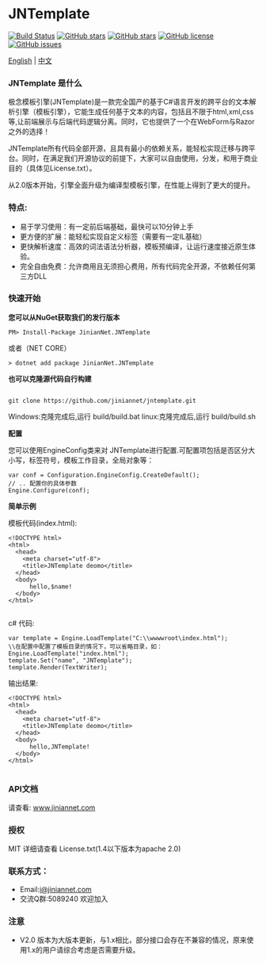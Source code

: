 ﻿
# JNTemplate
[![Build Status](https://travis-ci.org/jiniannet/jntemplate.svg?branch=master)](https://travis-ci.org/jiniannet/jntemplate)
[![GitHub stars](https://img.shields.io/nuget/v/JinianNet.JNTemplate.svg)](https://www.nuget.org/packages/JinianNet.JNTemplate/)
[![GitHub stars](https://img.shields.io/github/stars/jiniannet/jntemplate.svg)](https://github.com/jiniannet/jntemplate/stargazers)
[![GitHub license](https://img.shields.io/badge/license-Apache%202-blue.svg)](https://raw.githubusercontent.com/jiniannet/jntemplate/master/License.txt)
[![GitHub issues](https://img.shields.io/github/issues/jiniannet/jntemplate.svg)](https://github.com/jiniannet/jntemplate/issues)

[English](https://github.com/jiniannet/jntemplate/blob/master/README.md) | [中文](https://github.com/jiniannet/jntemplate/blob/master/README-zh-CN.md)

### JNTemplate 是什么

极念模板引擎(JNTemplate)是一款完全国产的基于C#语言开发的跨平台的文本解析引擎（模板引擎），它能生成任何基于文本的内容，包括且不限于html,xml,css等,让前端展示与后端代码逻辑分离。同时，它也提供了一个在WebForm与Razor之外的选择！

JNTemplate所有代码全部开源，且具有最小的依赖关系，能轻松实现迁移与跨平台。同时，在满足我们开源协议的前提下，大家可以自由使用，分发，和用于商业目的（具体见License.txt）。

从2.0版本开始，引擎全面升级为编译型模板引擎，在性能上得到了更大的提升。

### 特点:
- 易于学习使用：有一定前后端基础，最快可以10分钟上手
- 更方便的扩展：能轻松实现自定义标签（需要有一定IL基础）
- 更快解析速度：高效的词法语法分析器，模板预编译，让运行速度接近原生体验。
- 完全自由免费：允许商用且无须担心费用，所有代码完全开源，不依赖任何第三方DLL

### 快速开始

**您可以从NuGet获取我们的发行版本**
```
PM> Install-Package JinianNet.JNTemplate

```
或者（NET CORE）
```
> dotnet add package JinianNet.JNTemplate
```


**也可以克隆源代码自行构建**
```

git clone https://github.com/jiniannet/jntemplate.git
```

Windows:克隆完成后,运行 build/build.bat
linux:克隆完成后,运行 build/build.sh

  
  
**配置**

您可以使用EngineConfig类来对 JNTemplate进行配置.可配置项包括是否区分大小写，标签符号，模板工作目录，全局对象等：
```
var conf = Configuration.EngineConfig.CreateDefault();
// .. 配置你的具体参数
Engine.Configure(conf);
```

**简单示例**

模板代码(index.html):
```
<!DOCTYPE html>
<html>
  <head>
    <meta charset="utf-8">
    <title>JNTemplate deomo</title>
  </head>
  <body>
      hello,$name!
  </body>
</html>


```

c# 代码:

```
var template = Engine.LoadTemplate("C:\\wwwwroot\index.html");
\\在配置中配置了模板目录的情况下，可以省略目录，如：Engine.LoadTemplate("index.html");
template.Set("name", "JNTemplate");
template.Render(TextWriter); 
```

输出结果:
```
<!DOCTYPE html>
<html>
  <head>
    <meta charset="utf-8">
    <title>JNTemplate deomo</title>
  </head>
  <body>
      hello,JNTemplate!
  </body>
</html>


```

### API文档
请查看: www.jiniannet.com 


### 授权
MIT 详细请查看 License.txt(1.4以下版本为apache 2.0)
  
### 联系方式：
- Email:i@jiniannet.com
- 交流Q群:5089240 欢迎加入

### 注意
- V2.0 版本为大版本更新，与1.x相比，部分接口会存在不兼容的情况，原来使用1.x的用户请综合考虑是否需要升级。